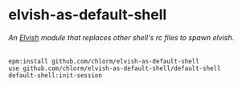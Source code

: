 # elvish-as-default-shell

###### An [Elvish](https://elv.sh) module that replaces other shell's rc files to spawn elvish.

```elvish
epm:install github.com/chlorm/elvish-as-default-shell
use github.com/chlorm/elvish-as-default-shell/default-shell
default-shell:init-session
```
